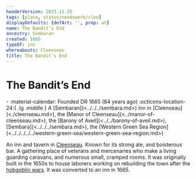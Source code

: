 ```yaml
---
headerVersion: 2023.11.25
tags: [place, status/needswork/clee]
displayDefaults: {defArt: '', prep: at}
name: The Bandit’s End
ancestry: Sembaran
created: 1665
typeOf: inn
whereabouts: Cleenseau
title: The Bandit’s End
---
```

# The Bandit’s End
<div class="grid cards ext-narrow-margin ext-one-column" markdown>
-  
   :material-calendar: Founded DR 1665 (84 years ago)  
    :octicons-location-24:{ .lg .middle } A [Sembaran](<../../../sembara.md>) inn in [Cleenseau](<./cleenseau.md>), the [Manor of Cleenseau](<../manor-of-cleenseau.md>), the [Barony of Aveil](<../../barony-of-aveil.md>), [Sembara](<../../../sembara.md>), the [Western Green Sea Region](<../../../../../western-green-sea/western-green-sea-region.md>)  
</div>


An inn and tavern in [Cleenseau](<./cleenseau.md>). Known for its strong ale, and boisterous bar. A gathering place of veterans and mercenaries who make a living guarding caravans, and numerous small, cramped rooms. It was originally built in the 1650s to house laborers working on rebuilding the town after the [hobgoblin wars](<../../../../../../history/third-hobgoblin-war-sembara.md>). It was converted to an inn in 1665.

